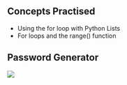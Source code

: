 ## Concepts Practised
- Using the for loop with Python Lists
- For loops and the range() function
## Password Generator
![](https://user-images.githubusercontent.com/98851253/154311198-83cc6a60-6a57-4e21-bb01-6b54593def0e.gif)